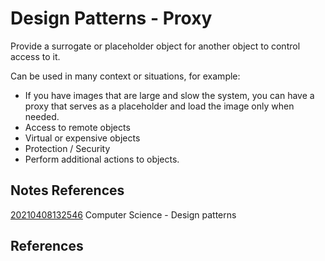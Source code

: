 ---
---
# Design Patterns - Proxy

Provide a surrogate or placeholder object for another object to control
access to it.

Can be used in many context or situations, for example:

-   If you have images that are large and slow the system, you can have
    a proxy that serves as a placeholder and load the image only when
    needed.
-   Access to remote objects
-   Virtual or expensive objects
-   Protection / Security
-   Perform additional actions to objects.

## Notes References

[20210408132546](/notes/20210408132546) Computer Science - Design patterns

## References
